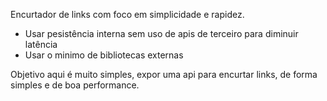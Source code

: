 Encurtador de links com foco em simplicidade e rapidez.

- Usar pesistência interna sem uso de apis de terceiro para diminuir latência
- Usar o minimo de bibliotecas externas

Objetivo aqui é muito simples, expor uma api para encurtar links, de forma simples e de boa performance.
